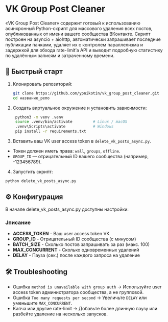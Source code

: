 # VK Group Post Cleaner

«VK Group Post Cleaner» содержит готовый к использованию асинхронный Python-скрипт для массового удаления всех постов, опубликованных от имени вашего сообщества ВКонтакте. Скрипт построен на asyncio + aiohttp, автоматически запрашивает последние публикации пачками, удаляет их с контролем параллелизма и задержкой для обхода rate-limit’а API и выводит подробную статистику по удалённым записям и затраченному времени.

## 🚀 Быстрый старт

1. Клонировать репозиторий:
   ```bash
   git clone https://github.com/ypnikotin/vk_group_post_cleaner.git
   cd название_репо

2. Создать виртуальное окружение и установить зависимости:
   ```bash
    python3 -m venv .venv
    source .venv/bin/activate         # Linux / macOS
    .venv\Scripts\activate            # Windows
    pip install -r requirements.txt
    ```
    
3. Вставить ваш VK user access token в ```delete_vk_posts_async.py```.
- Токен должен иметь права: ```wall```, ```groups```, ```offline```.
- ```GROUP_ID``` — отрицательный ID вашего сообщества (например, -123456789).

4. Запустить скрипт:
  ```bash
  python delete_vk_posts_async.py
  ```

## ⚙️ Конфигурация


В начале delete_vk_posts_async.py доступны настройки:

### Jписание
- **ACCESS_TOKEN** - Ваш user access token VK
- **GROUP_ID** - Отрицательный ID сообщества (с минусом)
- **BATCH_SIZE** - Сколько постов запрашивать за раз (макс. 100)
- **MAX_CONCURRENT** - Сколько одновременных удалений
- **DELAY** - Пауза (сек.) после каждого запроса на удаление

## 🛠 Troubleshooting

- Ошибка ```method is unavailable with group auth```
→ Используйте user access token администратора сообщества, а не групповой.
- Ошибка ```Too many requests per second```
→ Увеличьте ```DELAY``` или уменьшите ```MAX_CONCURRENT```.
- Капча или другие rate-limit
→ Добавьте более длинную паузу или разбейте удаление на несколько запусков.

